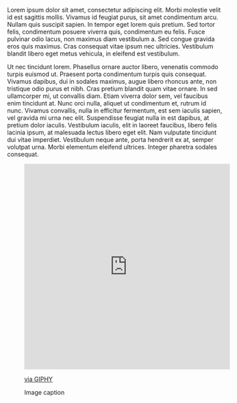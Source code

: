 Lorem ipsum dolor sit amet, consectetur adipiscing elit. Morbi molestie velit id est sagittis mollis. Vivamus id feugiat purus, sit amet condimentum arcu. Nullam quis suscipit sapien. In tempor eget lorem quis pretium. Sed tortor felis, condimentum posuere viverra quis, condimentum eu felis. Fusce pulvinar odio lacus, non maximus diam vestibulum a. Sed congue gravida eros quis maximus. Cras consequat vitae ipsum nec ultricies. Vestibulum blandit libero eget metus vehicula, in eleifend est vestibulum.

Ut nec tincidunt lorem. Phasellus ornare auctor libero, venenatis commodo turpis euismod ut. Praesent porta condimentum turpis quis consequat. Vivamus dapibus, dui in sodales maximus, augue libero rhoncus ante, non tristique odio purus et nibh. Cras pretium blandit quam vitae ornare. In sed ullamcorper mi, ut convallis diam. Etiam viverra dolor sem, vel faucibus enim tincidunt at. Nunc orci nulla, aliquet ut condimentum et, rutrum id nunc. Vivamus convallis, nulla in efficitur fermentum, est sem iaculis sapien, vel gravida mi urna nec elit. Suspendisse feugiat nulla in est dapibus, at pretium dolor iaculis. Vestibulum iaculis, elit in laoreet faucibus, libero felis lacinia ipsum, at malesuada lectus libero eget elit. Nam vulputate tincidunt dui vitae imperdiet. Vestibulum neque ante, porta hendrerit ex at, semper volutpat urna. Morbi elementum eleifend ultrices. Integer pharetra sodales consequat.

<figure markdown>
  <!-- ![Image title](https://dummyimage.com/600x400/){ width="300" } -->
  <iframe src="https://giphy.com/embed/wTgYlmxctT2O4" width="480" height="480" frameBorder="0" class="giphy-embed" allowFullScreen></iframe><p><a href="https://giphy.com/gifs/jasonclarke-penguin-wTgYlmxctT2O4">via GIPHY</a></p>
  <figcaption>Image caption</figcaption>
</figure>